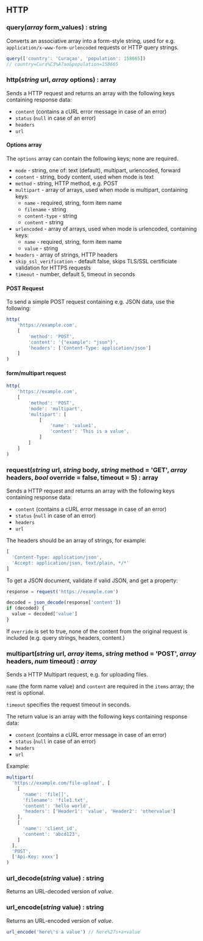 ## HTTP

### query(***array*** form_values) : string

Converts an associative array into a form-style string, used for e.g. `application/x-www-form-urlencoded` requests or HTTP query strings.

```javascript
query(['country': 'Curaçao', 'population': 158665]) 
// country=Cura%C3%A7ao&population=158665
```

### http(***string*** url, ***array*** options) : array

Sends a HTTP request and returns an array with the following keys containing response data:

* `content` (contains a cURL error message in case of an error)
* `status` (`null` in case of an error)
* `headers`
* `url`

#### Options array

The `options` array can contain the following keys; none are required.

* `mode` - string, one of: text (default), multipart, urlencoded, forward
* `content` - string, body content, used when mode is text
* `method` - string, HTTP method, e.g. POST
* `multipart` - array of arrays, used when mode is multipart, containing keys:
    * `name` - required, string, form item name
    * `filename` - string
    * `content-type` - string
    * `content` - string
* `urlencoded` - array of arrays, used when mode is urlencoded, containing keys:
    * `name` - required, string, form item name
    * `value` - string
* `headers` - array of strings, HTTP headers
* `skip_ssl_verification` - default false, skips TLS/SSL certificiate validation for HTTPS requests
* `timeout` - number, default 5, timeout in seconds

#### POST Request

To send a simple POST request containing e.g. JSON data, use the following:

```javascript
http(
    'https://example.com',
    [
        'method': 'POST', 
        'content': '{"example": "json"}', 
        'headers': ['Content-Type: application/json']
    ]
)
```

#### form/multipart request

```javascript
http(
    'https://example.com', 
    [
        'method': 'POST',
        'mode': 'multipart', 
        'multipart': [
            [
                'name': 'value1',
                'content': 'This is a value',
            ]
        ]
    ]
)
```

### request(***string*** url, ***string*** body, ***string*** method = 'GET', ***array*** headers, ***bool*** override = false, timeout = 5) : array

Sends a HTTP request and returns an array with the following keys containing response data:

* `content` (contains a cURL error message in case of an error)
* `status` (`null` in case of an error)
* `headers`
* `url`

The headers should be an array of strings, for example:

```javascript
[
  'Content-Type: application/json',
  'Accept: application/json, text/plain, */*'
]
```

To get a JSON document, validate if valid JSON, and get a property:

```javascript
response = request('https://example.com')

decoded = json_decode(response['content'])
if (decoded) {
  value = decoded['value']
}
```

If `override` is set to true, none of the content from the original request is included (e.g. query strings, headers, content.)

### multipart(***string*** url, ***array*** items, ***string*** method = 'POST', ***array*** headers, ***num*** timeout) : ***array***

Sends a HTTP Multipart request, e.g. for uploading files.

`name` (the form name value) and `content` are required in the `items` array; the rest is optional.

`timeout` specifies the request timeout in seconds.

The return value is an array with the following keys containing response data:

* `content` (contains a cURL error message in case of an error)
* `status` (`null` in case of an error)
* `headers`
* `url`

Example:

```javascript
multipart(
  'https://example.com/file-upload', [
    [
      'name': 'file[]',
      'filename': 'file1.txt',
      'content': 'hello world',
      'headers': ['Header1': 'value', 'Header2': 'othervalue']
    ],
    [
      'name': 'client_id',
      'content': 'abcd123',
    ]
  ],
  'POST',
  ['Api-Key: xxxx']
)
```

### url_decode(***string*** value) : string

Returns an URL-decoded version of *value*.

### url_encode(***string*** value) : string

Returns an URL-encoded version of *value*.

```javascript
url_encode('here\'s a value') // here%27s+a+value
```
